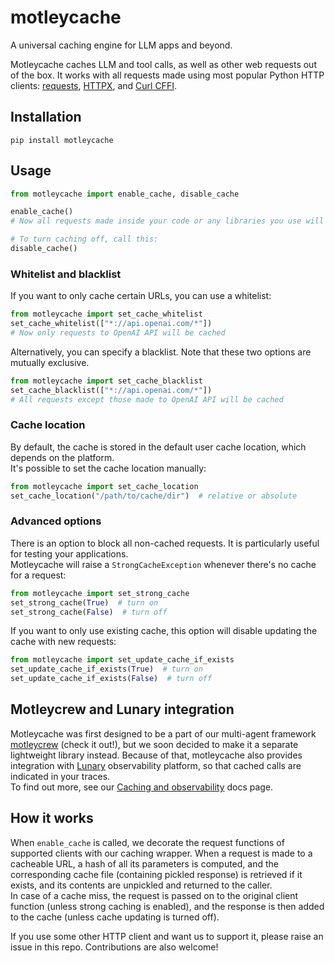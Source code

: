 # motleycache

A universal caching engine for LLM apps and beyond.

Motleycache caches LLM and tool calls, as well as other web requests out of the box.
It works with all requests made using most popular Python HTTP clients: [requests](https://github.com/psf/requests), [HTTPX](https://github.com/projectdiscovery/httpx), and [Curl CFFI](https://github.com/yifeikong/curl_cffi).


## Installation
```pip install motleycache```

## Usage
```python
from motleycache import enable_cache, disable_cache

enable_cache()
# Now all requests made inside your code or any libraries you use will use cache if available

# To turn caching off, call this:
disable_cache()
```


### Whitelist and blacklist

If you want to only cache certain URLs, you can use a whitelist:
```python
from motleycache import set_cache_whitelist
set_cache_whitelist(["*://api.openai.com/*"])
# Now only requests to OpenAI API will be cached
```

Alternatively, you can specify a blacklist. Note that these two options are mutually exclusive.
```python
from motleycache import set_cache_blacklist
set_cache_blacklist(["*://api.openai.com/*"])
# All requests except those made to OpenAI API will be cached
```


### Cache location
By default, the cache is stored in the default user cache location, which depends on the platform.  
It's possible to set the cache location manually:
```python
from motleycache import set_cache_location
set_cache_location("/path/to/cache/dir")  # relative or absolute
```


### Advanced options
There is an option to block all non-cached requests. It is particularly useful for testing your applications.  
Motleycache will raise a `StrongCacheException` whenever there's no cache for a request:
```python
from motleycache import set_strong_cache
set_strong_cache(True)  # turn on
set_strong_cache(False)  # turn off
```

If you want to only use existing cache, this option will disable updating the cache with new requests:
```python
from motleycache import set_update_cache_if_exists
set_update_cache_if_exists(True)  # turn on
set_update_cache_if_exists(False)  # turn off
```


## Motleycrew and Lunary integration
Motleycache was first designed to be a part of our multi-agent framework [motleycrew](https://github.com/ShoggothAI/motleycrew) (check it out!), but we soon decided to make it a separate lightweight library instead. Because of that, motleycache also provides integration with [Lunary](https://github.com/lunary-ai/lunary) observability platform, so that cached calls are indicated in your traces.  
To find out more, see our [Caching and observability](https://motleycrew.readthedocs.io/en/latest/caching_observability.html) docs page.


## How it works
When `enable_cache` is called, we decorate the request functions of supported clients with our caching wrapper. When a request is made to a cacheable URL, a hash of all its parameters is computed, and the corresponding cache file (containing pickled response) is retrieved if it exists, and its contents are unpickled and returned to the caller.  
In case of a cache miss, the request is passed on to the original client function (unless strong caching is enabled), and the response is then added to the cache (unless cache updating is turned off).

If you use some other HTTP client and want us to support it, please raise an issue in this repo. Contributions are also welcome!
